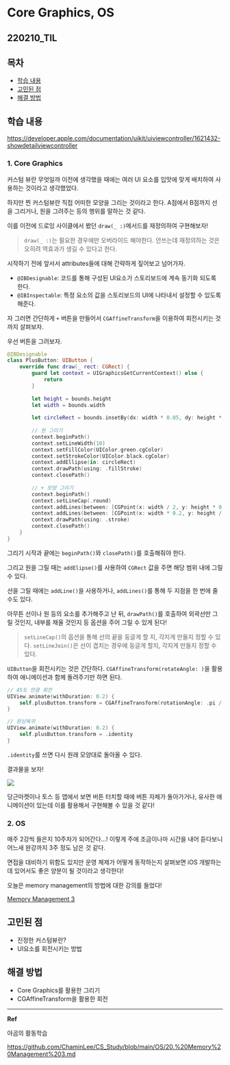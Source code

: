 ﻿# Core Graphics, OS

## 220210_TIL

## 목차 
- [학습 내용](#학습-내용) 
- [고민된 점](#고민된-점)
- [해결 방법](#해결-방법)


## 학습 내용
https://developer.apple.com/documentation/uikit/uiviewcontroller/1621432-showdetailviewcontroller

### 1. Core Graphics

커스텀 뷰란 무엇일까 이전에 생각했을 때에는 여러 UI 요소를 입맛에 맞게 배치하여 사용하는 것이라고 생각했었다. 

하지만 찐 커스텀뷰란 직접 어떠한 모양을 그리는 것이라고 한다. A점에서 B점까지 선을 그리거나, 원을 그려주는 등의 행위를 말하는 것 같다. 

이를 이전에 드로잉 사이클에서 봤던 `draw(_ :)`메서드를 재정의하여 구현해보자! 

> `draw(_ :)`는 필요한 경우에만 오버라이드 해야한다. 안쓰는데 재정의하는 것은 오히려 역효과가 생길 수 있다고 한다. 

시작하기 전에 앞서서 attributes들에 대해 간략하게 짚어보고 넘어가자. 

- `@IBDesignable`: 코드를 통해 구성된 UI요소가 스토리보드에 계속 동기화 되도록 한다. 
- `@IBInspectable`: 특정 요소의 값을 스토리보드의 UI에 나타내서 설정할 수 있도록 해준다. 

자 그러면 간단하게 `+` 버튼을 만들어서 `CGAffineTransform`을 이용하여 회전시키는 것 까지 살펴보자. 

우선 버튼을 그려보자.

```swift
@IBDesignable
class PlusButton: UIButton {
    override func draw(_ rect: CGRect) {
        guard let context = UIGraphicsGetCurrentContext() else {
            return
        }
        
        let height = bounds.height
        let width = bounds.width
        
        let circleRect = bounds.insetBy(dx: width * 0.05, dy: height * 0.05)
        
        // 원 그리기
        context.beginPath()
        context.setLineWidth(10)
        context.setFillColor(UIColor.green.cgColor)
        context.setStrokeColor(UIColor.black.cgColor)
        context.addEllipse(in: circleRect)
        context.drawPath(using: .fillStroke)
        context.closePath()
        
        // + 모양 그리기 
        context.beginPath()
        context.setLineCap(.round)
        context.addLines(between: [CGPoint(x: width / 2, y: height * 0.2), CGPoint(x: width / 2, y: height * 0.8)])
        context.addLines(between: [CGPoint(x: width * 0.2, y: height / 2), CGPoint(x: width * 0.8, y: height / 2)])
        context.drawPath(using: .stroke)
        context.closePath()
    }
}
```

그리기 시작과 끝에는 `beginPath()`와 `closePath()`를 호출해줘야 한다. 

그리고 원을 그릴 때는 `addElipse()`를 사용하여 `CGRect` 값을 주면 해당 범위 내에 그릴 수 있다. 

선을 그릴 때에는 `addLine()`을 사용하거나, `addLines()`를 통해 두 지점을 한 번에 줄 수도 있다. 

아무튼 선이나 원 등의 요소를 추가해주고 난 뒤, `drawPath()`를 호출하여 외곽선만 그릴 것인지, 내부를 채울 것인지 등 옵션을 주어 그릴 수 있게 된다! 

> `setLineCap()`의 옵션을 통해 선의 끝을 둥글게 할 지, 각지게 만들지 정할 수 있다. 
> `setLineJoin()`은 선이 겹치는 경우에 둥글게 할지, 각지게 만들지 정할 수 있다. 

`UIButton`을 회전시키는 것은 간단하다. 
`CGAffineTransform(rotateAngle: )`을 활용하여 애니메이션과 함께 돌려주기만 하면 된다. 

```swift
// 45도 만큼 회전 
UIView.animate(withDuration: 0.2) {
    self.plusButton.transform = CGAffineTransform(rotationAngle: .pi / 4)
}

// 원상복귀
UIView.animate(withDuration: 0.2) {
    self.plusButton.transform = .identity
}
```

`.identity`를 쓰면 다시 원래 모양대로 돌아올 수 있다. 

결과물을 보자!

![](https://i.imgur.com/QjrvZsi.gif)

당근마켓이나 토스 등 앱에서 보면 버튼 터치할 때에 버튼 자체가 돌아가거나, 유사한 애니메이션이 있는데 이를 활용해서 구현해볼 수 있을 것 같다! 
 
### 2. OS

매주 2강씩 들은지 10주차가 되어간다...! 이렇게 주에 조금이나마 시간을 내어 듣다보니 어느새 완강까지 3주 정도 남은 것 같다. 

면접을 대비하기 위함도 있지만 운영 체제가 어떻게 동작하는지 살펴보면 iOS 개발하는데 있어서도 좋은 양분이 될 것이라고 생각한다! 

오늘은 memory management의 방법에 대한 강의를 들었다! 

[Memory Management 3](https://github.com/ChaminLee/CS_Study/blob/main/OS/20.%20Memory%20Management%203.md)

## 고민된 점 
- 진정한 커스텀뷰란?
- UI요소를 회전시키는 방법

## 해결 방법 
- Core Graphics를 활용한 그리기
- CGAffineTransform을 활용한 회전 
---

**Ref**

야곰의 활동학습 

https://github.com/ChaminLee/CS_Study/blob/main/OS/20.%20Memory%20Management%203.md

